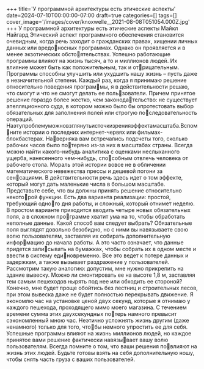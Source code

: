 +++
title='У программной архитектуры есть этические аспекты'
date=2024-07-10T00:00:00-07:00
draft=true
categories=[]
tags=[]
cover_image='/images/cover/knoxwelle__2021-08-08T051054.000Z.jpg'
+++
У программной архитектуры 
есть этические аспекты
Майкл Найгард
Этический аспект программного обеспечения становится очевидным, когда
речь заходит о гражданских правах, хищении личных данных или вредоносных программах. Однако он проявляется и в менее экзотических обстоятельствах. Успешно работающие программы влияют на жизнь тысяч, а то
и миллионов людей. Их влияние может быть как положительным, так и отрицательным. Программы способны улучшить или ухудшить нашу жизнь –
пусть даже в незначительной степени.
Каждый раз, когда я принимаю решение относительно поведения программы, я в действительности решаю, что смогут и что не смогут делать ее пользователи. Причем принятое решение гораздо более жестко, чем законодательство: не существует апелляционного суда, в котором можно было бы
опротестовать выбор обязательных для заполнения полей или строгую последовательность операций.
Наэтупроблемуможновзглянутьисточкизренияэффектамасштаба.Вспомните истории о последних интернет-червях или фильмах-блокбастерах. Наверняка вам встречались подсчеты того, сколько рабочих часов было потеряно из-за них в масштабах страны. Всегда можно найти какого-нибудь
аналитика с оценками неслыханного ущерба, нанесенного чем-нибудь, способным отвлечь человека от рабочего стола. Мораль этой истории вовсе не
в обличении математического невежества прессы и дешевой погони за сенсациями. В действительности речь здесь идет о том эффекте, который могут
дать маленькие числа в большом масштабе.
Представьте себе, что вы должны принять решение относительно некоторой функции. Есть два варианта реализации: простой, требующий одного дня работы, и сложный, который отнимет неделю. В простом варианте
приходится вводить четыре новых обязательных поля, а в сложном программе хватит ума на то, чтобы обработать неполные данные. Какой способ
вам следует выбрать?
Обязательные поля выглядят довольно безобидно, но с ними вы навязываете
свою волю пользователям, заставляя их собирать дополнительную информацию до начала работы. А это часто означает, что данные придется записывать на бумажках, чтобы собрать их в одном месте и ввести в систему единовременно. Все это ведет к потере данных и задержкам, а также вызывает
раздражение у пользователей.
Рассмотрим такую аналогию: допустим, мне нужно прикрепить на здание
вывеску. Можно ли смонтировать ее на высоте 1,8 м, заставляя тем самым
пешеходов нырять под нее или обходить ее стороной? Конечно, мне будет
проще обойтись без лестниц и строительных лесов, при этом вывеска даже
не будет полностью перекрывать движение. Я экономлю час на установке
ценой двух секунд, которые я отнимаю у каждого пешехода, проходящего
мимо моего магазина. С течением времени сумма этих двухсекундных потерь намного превысит сэкономленный мною час.
Неэтично усложнять жизнь другим (даже ненамного) только для того, чтобы немного упростить ее для себя. Успешные программы влияют на жизнь
миллионов людей, но каждое принятое вами решение фактически навязывает вашу волю пользователям. Всегда помните о том, что ваши решения повлияют на жизнь этих людей. Будьте готовы взять на себя дополнительную
ношу, чтобы снять часть груза с ваших пользователей.
